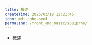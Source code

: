 ```yaml
---
title: 概述
createTime: 2025/02/19 12:21:45
icon: mdi-cube-send
permalink: /front_end_basic/s5u1prh6/
---
```


- 概述

